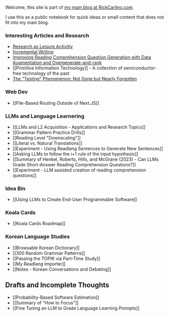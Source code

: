 Welcome, this site is part of [my main blog at RickCarlino.com](https://rickcarlino.com).

I use this as a public notebook for quick ideas or small content that does not fit into my main blog.
### Interesting Articles and Research
- [Research as Leisure Activitiy](https://www.personalcanon.com/p/research-as-leisure-activity)
- [Incremental Writing](https://supermemo.guru/wiki/Incremental_writing)
- [Improving Reading Comprehension Question Generation with Data Augmentation and Overgenerate-and-rank](www.researchgate.net/publication/371606122_Improving_Reading_Comprehension_Question_Generation_with_Data_Augmentation_and_Overgenerate-and-rank)
- [[Primitive Information Technology]] - A collection of semiconductor-free technology of the past
- [The "Testing" Phenomenon: Not Gone but Nearly Forgotten](https://gwern.net/doc/psychology/spaced-repetition/1989-glover.pdf)
### Web Dev
- [[File-Based Routing Outside of Next.JS]]
### LLMs and Language Learnering
- [[LLMs and L2 Acquisition - Applications and Research Topics]]
- [[Grammar Pattern Practice Drills]]
- [[Reading Level "Downscaling"]]
- [[Literal vs. Natural Translations]]
- [[Experiment - Using Readlang Sentences to Generate New Sentences]]
- [[Asking LLMs to follow the i+1 rule of the input hypothesis]]
- [[Summary of Henkel, Roberts, Hills, and McGrane (2023) - Can LLMs Grade Short-Answer Reading Comprehension Questions?]]
- [[Experiment - LLM assisted creation of reading comprehension questions]]
### Idea Bin
* [[Using LLMs to Create End-User Programmable Software]]
### Koala Cards
 * [[Koala Cards Roadmap]]
### Korean Language Studies
 - [[Browsable Korean Dictionary]]
 - [[300 Random Grammar Patterns]]
 - [[Passing the TOPIK via Part-Time Study]]
 - [[My Readlang Importer]]
 - [[Notes - Korean Conversations and Debating]]


## Drafts and Incomplete Thoughts
- [[Probability-Based Software Estimation]]
- [[Summary of "How to Focus"]]
- [[Fine Tuning an LLM to Grade Language Learning Prompts]]
